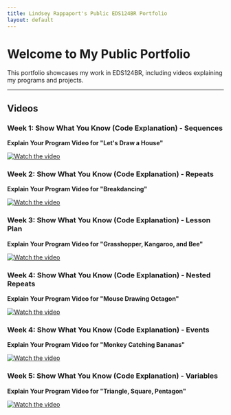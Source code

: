 ```yaml
---
title: Lindsey Rappaport's Public EDS124BR Portfolio
layout: default
---
```


# Welcome to My Public Portfolio

This portfolio showcases my work in EDS124BR, including videos explaining my programs and projects. 

---

## Videos  

### Week 1: Show What You Know (Code Explanation) - Sequences
**Explain Your Program Video for "Let's Draw a House"**
  
[![Watch the video](https://img.youtube.com/vi/XyqCvVsHpzc/0.jpg)](https://www.youtube.com/watch?v=XyqCvVsHpzc)


### Week 2: Show What You Know (Code Explanation) - Repeats
**Explain Your Program Video for "Breakdancing"**
  
[![Watch the video](https://img.youtube.com/vi/Q1taTavi4Dw/0.jpg)](https://www.youtube.com/watch?v=Q1taTavi4Dw)  


### Week 3: Show What You Know (Code Explanation) - Lesson Plan
**Explain Your Program Video for "Grasshopper, Kangaroo, and Bee"**
  
[![Watch the video](https://img.youtube.com/vi/FYUUBGSjF2k/hqdefault.jpg)](https://www.youtube.com/watch?v=FYUUBGSjF2k)  


### Week 4: Show What You Know (Code Explanation) - Nested Repeats  
**Explain Your Program Video for "Mouse Drawing Octagon"**
  
[![Watch the video](https://img.youtube.com/vi/fANu7-qLvDs/hqdefault.jpg)](https://www.youtube.com/watch?v=fANu7-qLvDs)  


### Week 4: Show What You Know (Code Explanation) - Events   
**Explain Your Program Video for "Monkey Catching Bananas"**  
  
[![Watch the video](https://img.youtube.com/vi/Cf0u_xyU_Ok/hqdefault.jpg)](https://www.youtube.com/watch?v=Cf0u_xyU_Ok)  


### Week 5: Show What You Know (Code Explanation) - Variables   
**Explain Your Program Video for "Triangle, Square, Pentagon"**  
  
[![Watch the video](https://img.youtube.com/vi/8hJtXfkKtXk/hqdefault.jpg)](https://www.youtube.com/watch?v=8hJtXfkKtXk)  








